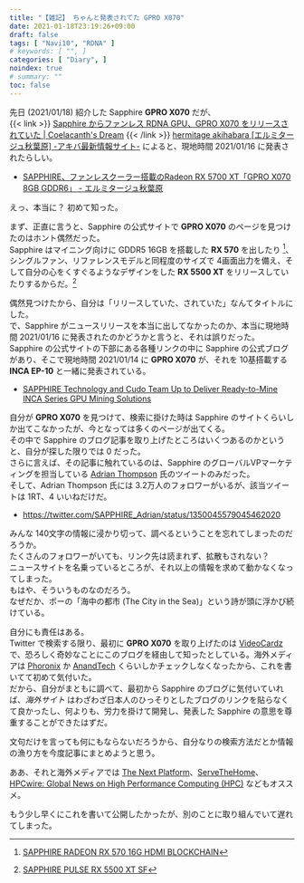 ```yaml
---
title: "【雑記】 ちゃんと発表されてた GPRO X070"
date: 2021-01-18T23:19:26+09:00
draft: false
tags: [ "Navi10", "RDNA" ]
# keywords: [ "", ]
categories: [ "Diary", ]
noindex: true
# summary: ""
toc: false
---
```


先日 (2021/01/18) 紹介した Sapphire **GPRO X070** だが、  
{{< link >}} [Sapphire からファンレス RDNA GPU、GPRO X070 をリリースされていた | Coelacanth's Dream](/posts/2021/01/15/sapphiretech-gpro-x070-rdna-gpu/) {{< /link >}}
[hermitage akihabara [エルミタージュ秋葉原] -アキバ最新情報サイト-](https://www.gdm.or.jp/) によると、現地時間 2021/01/16 に発表されたらしい。  

 * [SAPPHIRE、ファンレスクーラー搭載のRadeon RX 5700 XT「GPRO X070 8GB GDDR6」 - エルミタージュ秋葉原](https://www.gdm.or.jp/pressrelease/2021/0118/377401)

えっ、本当に？ 初めて知った。  

まず、正直に言うと、Sapphire の公式サイトで **GPRO X070** のページを見つけたのはホント偶然だった。  
Sapphire はマイニング向けに GDDR5 16GB を搭載した **RX 570** を出したり [^rx570-16g]、シングルファン、リファレンスモデルと同程度のサイズで 4画面出力を備え、そして自分の心をくすぐるようなデザインをした **RX 5500 XT** をリリースしていたりするからだ。[^rx5500xt-sf]  


[^rx570-16g]: [SAPPHIRE RADEON RX 570 16G HDMI BLOCKCHAIN](https://www.sapphiretech.com/ja-jp/commercial/radeon-rx-570-16gb-hdmi-blockchain)
[^rx5500xt-sf]: [SAPPHIRE PULSE RX 5500 XT SF](https://www.sapphiretech.com/ja-jp/consumer/pulse-radeon-rx-5500-xt-sf-4g-gddr6)

偶然見つけたから、自分は「リリースしていた、されていた」なんてタイトルにした。  
で、Sapphire がニュースリリースを本当に出してなかったのか、本当に現地時間 2021/01/16 に発表されたのかどうかと言うと、それは誤りだった。  
Sapphire の公式サイトの下部にある各種リンクの中に Sapphire の公式ブログがあり、そこで現地時間 2021/01/14 に **GPRO X070** が、それを 10基搭載する **INCA EP-10** と一緒に発表されている。  

 * [SAPPHIRE Technology and Cudo Team Up to Deliver Ready-to-Mine INCA Series GPU Mining Solutions](https://www.sapphirenation.net/ready-to-mine-inca-series-gpu-mining-solutions)

自分が **GPRO X070** を見つけて、検索に掛けた時は Sapphire のサイトくらいしか出てこなかったが、今となっては多くのページが出てくる。  
その中で Sapphire のブログ記事を取り上げたところはいくつあるのかというと、自分が探した限りでは 0 だった。  
さらに言えば、その記事に触れているのは、Sapphire のグローバルVPマーケティングを担当している [Adrian Thompson](https://twitter.com/SAPPHIRE_Adrian) 氏のツイートのみだった。  
そして、Adrian Thompson 氏には 3.2万人のフォロワーがいるが、該当ツイートは 1RT、4 いいねだけだ。  

 * <https://twitter.com/SAPPHIRE_Adrian/status/1350045579045462020>

みんな 140文字の情報に浸かり切って、調べるということを忘れてしまったのだろうか。  
たくさんのフォロワーがいても、リンク先は読まれず、拡散もされない？  
ニュースサイトを名乗っているところが、それ以上の情報を求めて動かなくなってしまった。  
もはや、そういうものなのだろう。  
なぜだか、ポーの「海中の都市 (The City in the Sea)」という詩が頭に浮かび続けている。  

自分にも責任はある。  
Twitter で検索する限り、最初に **GPRO X070** を取り上げたのは [VideoCardz](https://videocardz.com/) で、恐ろしく奇妙なことにこのブログを経由して知ったとしている。海外メディアは [Phoronix](https://www.phoronix.com/scan.php?page=home) か [AnandTech](https://www.anandtech.com/) くらいしかチェックしなくなったから、これを書いてて初めて気付いた。  
だから、自分がまともに調べて、最初から Sapphire のブログに気付いていれば、*海外サイト* はわざわざ日本人のひっそりとしたブログのリンクを貼らなくて良かったし、何よりも、労力を掛けて開発し、発表した Sapphire の意思を尊重することができたはずだ。  

文句だけを言っても何にもならないだろうから、自分なりの検索方法だとか情報の漁り方を今度記事にまとめようと思う。  

ああ、それと海外メディアでは [The Next Platform](https://www.nextplatform.com/)、[ServeTheHome](https://www.servethehome.com/)、[HPCwire: Global News on High Performance Computing (HPC)](https://www.hpcwire.com/) などもオススメ。  

もう少し早くにこれを書いて公開したかったが、別のことに取り組んでいて遅れてしまった。  
